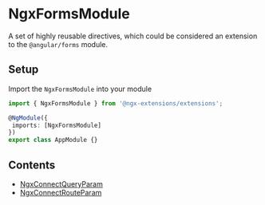 # NgxFormsModule

A set of highly reusable directives, which could be considered an extension to the `@angular/forms` module.

## Setup

Import the `NgxFormsModule` into your module

```typescript
import { NgxFormsModule } from '@ngx-extensions/extensions';

@NgModule({
 imports: [NgxFormsModule]
})
export class AppModule {}
```

## Contents

- [NgxConnectQueryParam](./connect-query-param/README.md)
- [NgxConnectRouteParam](./connect-route-param/README.md)
